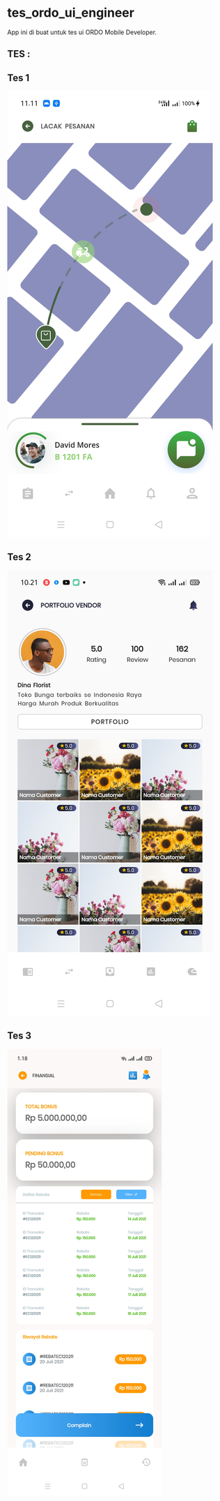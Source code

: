 # tes_ordo_ui_engineer

App ini di buat untuk tes ui ORDO Mobile Developer.

## TES :

## Tes 1

![github-small](assets/images/Tes.jpg)

## Tes 2

![github-small](assets/images/Tes2.jpg)

## Tes 3

![github-small](assets/images/Tes3.jpg)
